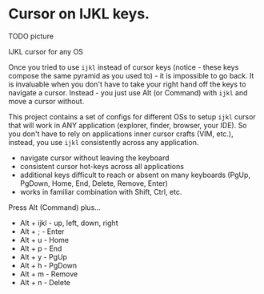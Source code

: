 # Cursor on IJKL keys.

TODO picture

IJKL cursor for any OS

Once you tried to use `ijkl` instead of cursor keys (notice - these keys compose the same pyramid as you used to) - it is impossible to go back. It is invaluable when you don't have to take your right hand off the keys to navigate a cursor. Instead - you just use Alt (or Command) with `ijkl` and move a cursor without.

This project contains a set of configs for different OSs to setup `ijkl` cursor that will work in ANY application (explorer, finder, browser, your IDE). So you don't have to rely on applications inner cursor crafts (VIM, etc.), instead, you use `ijkl` consistently across any application.

* navigate cursor without leaving the keyboard
* consistent cursor hot-keys across all applications
* additional keys difficult to reach or absent on many keyboards (PgUp, PgDown, Home, End, Delete, Remove, Enter)
* works in familiar combination with Shift, Ctrl, etc.

Press Alt (Command) plus...
* Alt + ijkl - up, left, down, right
* Alt + ; - Enter
* Alt + u - Home
* Alt + p - End
* Alt + y - PgUp
* Alt + h - PgDown
* Alt + m - Remove
* Alt + n - Delete

